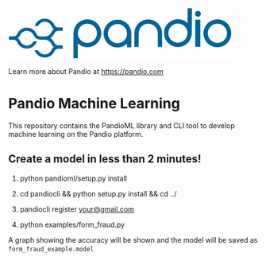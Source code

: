 <a href="https://pandio.com"><img src="assets/pandio_225_blue-05.svg" alt="Pandio Logo"></a>

Learn more about Pandio at https://pandio.com

# Pandio Machine Learning

This repository contains the PandioML library and CLI tool to develop machine learning on the Pandio platform.

## Create a model in less than 2 minutes!

1. python pandioml/setup.py install

2. cd pandiocli && python setup.py install && cd ../

3. pandiocli register your@gmail.com

4. python examples/form_fraud.py

A graph showing the accuracy will be shown and the model will be saved as `form_fraud_example.model`
